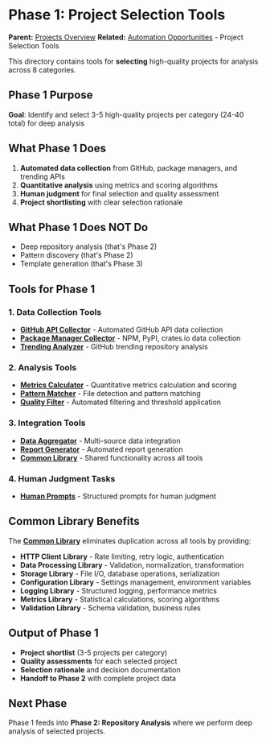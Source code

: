 # Phase 1: Project Selection Tools

**Parent:** [Projects Overview](../README.md)
**Related:** [Automation Opportunities](../../phases/01-project-selection/AUTOMATION_OPPORTUNITIES.md) - Project Selection Tools

This directory contains tools for **selecting** high-quality projects for analysis across 8 categories.

## Phase 1 Purpose
**Goal**: Identify and select 3-5 high-quality projects per category (24-40 total) for deep analysis

## What Phase 1 Does
1. **Automated data collection** from GitHub, package managers, and trending APIs
2. **Quantitative analysis** using metrics and scoring algorithms
3. **Human judgment** for final selection and quality assessment
4. **Project shortlisting** with clear selection rationale

## What Phase 1 Does NOT Do
- Deep repository analysis (that's Phase 2)
- Pattern discovery (that's Phase 2)
- Template generation (that's Phase 3)

## Tools for Phase 1

### 1. Data Collection Tools
- **[GitHub API Collector](github-api-collector/README.md)** - Automated GitHub API data collection
- **[Package Manager Collector](package-manager-collector/README.md)** - NPM, PyPI, crates.io data collection
- **[Trending Analyzer](trending-analyzer/README.md)** - GitHub trending repository analysis

### 2. Analysis Tools
- **[Metrics Calculator](metrics-calculator/README.md)** - Quantitative metrics calculation and scoring
- **[Pattern Matcher](pattern-matcher/README.md)** - File detection and pattern matching
- **[Quality Filter](quality-filter/README.md)** - Automated filtering and threshold application

### 3. Integration Tools
- **[Data Aggregator](data-aggregator/README.md)** - Multi-source data integration
- **[Report Generator](report-generator/README.md)** - Automated report generation
- **[Common Library](common-library/README.md)** - Shared functionality across all tools

### 4. Human Judgment Tasks
- **[Human Prompts](../../data/prompts/01-project-selection/)** - Structured prompts for human judgment

## Common Library Benefits

The **[Common Library](common-library/README.md)** eliminates duplication across all tools by providing:

- **HTTP Client Library** - Rate limiting, retry logic, authentication
- **Data Processing Library** - Validation, normalization, transformation
- **Storage Library** - File I/O, database operations, serialization
- **Configuration Library** - Settings management, environment variables
- **Logging Library** - Structured logging, performance metrics
- **Metrics Library** - Statistical calculations, scoring algorithms
- **Validation Library** - Schema validation, business rules

## Output of Phase 1
- **Project shortlist** (3-5 projects per category)
- **Quality assessments** for each selected project
- **Selection rationale** and decision documentation
- **Handoff to Phase 2** with complete project data

## Next Phase
Phase 1 feeds into **Phase 2: Repository Analysis** where we perform deep analysis of selected projects.
